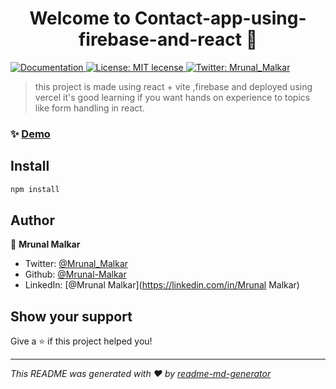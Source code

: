 <h1 align="center">Welcome to Contact-app-using-firebase-and-react 👋</h1>
<p>
  <a href="Tech stack : -react.js -vite -firebase -formik" target="_blank">
    <img alt="Documentation" src="https://img.shields.io/badge/documentation-yes-brightgreen.svg" />
  </a>
  <a href="#" target="_blank">
    <img alt="License: MIT lecense" src="https://img.shields.io/badge/License-MIT lecense-yellow.svg" />
  </a>
  <a href="https://twitter.com/Mrunal_Malkar" target="_blank">
    <img alt="Twitter: Mrunal_Malkar" src="https://img.shields.io/twitter/follow/Mrunal_Malkar.svg?style=social" />
  </a>
</p>

> this project is made using react + vite ,firebase and deployed using vercel it's good learning if you want hands on experience to topics like form handling in react.

### ✨ [Demo](https://lnkd.in/ei7QjguP)

## Install

```sh
npm install
```

## Author

👤 **Mrunal Malkar**

* Twitter: [@Mrunal_Malkar](https://twitter.com/Mrunal_Malkar)
* Github: [@Mrunal-Malkar](https://github.com/Mrunal-Malkar)
* LinkedIn: [@Mrunal Malkar](https://linkedin.com/in/Mrunal Malkar)

## Show your support

Give a ⭐️ if this project helped you!

***
_This README was generated with ❤️ by [readme-md-generator](https://github.com/kefranabg/readme-md-generator)_

